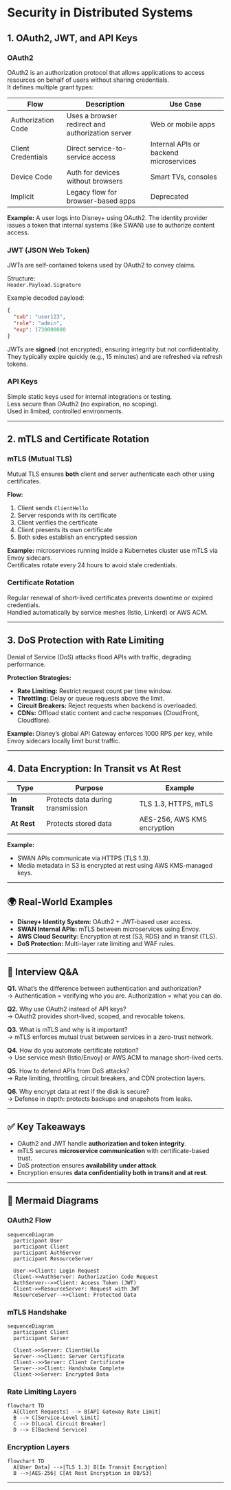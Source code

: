 # Security in Distributed Systems

## 1. OAuth2, JWT, and API Keys

### OAuth2
OAuth2 is an authorization protocol that allows applications to access resources on behalf of users without sharing credentials.  
It defines multiple grant types:

| Flow | Description | Use Case |
|------|--------------|----------|
| Authorization Code | Uses a browser redirect and authorization server | Web or mobile apps |
| Client Credentials | Direct service-to-service access | Internal APIs or backend microservices |
| Device Code | Auth for devices without browsers | Smart TVs, consoles |
| Implicit | Legacy flow for browser-based apps | Deprecated |

**Example:**
A user logs into Disney+ using OAuth2. The identity provider issues a token that internal systems (like SWAN) use to authorize content access.

### JWT (JSON Web Token)
JWTs are self-contained tokens used by OAuth2 to convey claims.

Structure:  
`Header.Payload.Signature`

Example decoded payload:
```json
{
  "sub": "user123",
  "role": "admin",
  "exp": 1730000000
}
```

JWTs are **signed** (not encrypted), ensuring integrity but not confidentiality.  
They typically expire quickly (e.g., 15 minutes) and are refreshed via refresh tokens.

### API Keys
Simple static keys used for internal integrations or testing.  
Less secure than OAuth2 (no expiration, no scoping).  
Used in limited, controlled environments.

---

## 2. mTLS and Certificate Rotation

### mTLS (Mutual TLS)
Mutual TLS ensures **both** client and server authenticate each other using certificates.

**Flow:**
1. Client sends `ClientHello`
2. Server responds with its certificate
3. Client verifies the certificate
4. Client presents its own certificate
5. Both sides establish an encrypted session

**Example:**
 microservices running inside a Kubernetes cluster use mTLS via Envoy sidecars.  
Certificates rotate every 24 hours to avoid stale credentials.

### Certificate Rotation
Regular renewal of short-lived certificates prevents downtime or expired credentials.  
Handled automatically by service meshes (Istio, Linkerd) or AWS ACM.

---

## 3. DoS Protection with Rate Limiting

Denial of Service (DoS) attacks flood APIs with traffic, degrading performance.

**Protection Strategies:**
- **Rate Limiting:** Restrict request count per time window.  
- **Throttling:** Delay or queue requests above the limit.  
- **Circuit Breakers:** Reject requests when backend is overloaded.  
- **CDNs:** Offload static content and cache responses (CloudFront, Cloudflare).

**Example:**
Disney’s global API Gateway enforces 1000 RPS per key, while Envoy sidecars locally limit burst traffic.

---

## 4. Data Encryption: In Transit vs At Rest

| Type | Purpose | Example |
|-------|----------|----------|
| **In Transit** | Protects data during transmission | TLS 1.3, HTTPS, mTLS |
| **At Rest** | Protects stored data | AES-256, AWS KMS encryption |

**Example:**  
- SWAN APIs communicate via HTTPS (TLS 1.3).  
- Media metadata in S3 is encrypted at rest using AWS KMS-managed keys.

---

## 🌍 Real-World Examples

- **Disney+ Identity System:** OAuth2 + JWT-based user access.  
- **SWAN Internal APIs:** mTLS between microservices using Envoy.  
- **AWS Cloud Security:** Encryption at rest (S3, RDS) and in transit (TLS).  
- **DoS Protection:** Multi-layer rate limiting and WAF rules.

---

## 💬 Interview Q&A

**Q1.** What’s the difference between authentication and authorization?  
→ Authentication = verifying who you are. Authorization = what you can do.

**Q2.** Why use OAuth2 instead of API keys?  
→ OAuth2 provides short-lived, scoped, and revocable tokens.

**Q3.** What is mTLS and why is it important?  
→ mTLS enforces mutual trust between services in a zero-trust network.

**Q4.** How do you automate certificate rotation?  
→ Use service mesh (Istio/Envoy) or AWS ACM to manage short-lived certs.

**Q5.** How to defend APIs from DoS attacks?  
→ Rate limiting, throttling, circuit breakers, and CDN protection layers.

**Q6.** Why encrypt data at rest if the disk is secure?  
→ Defense in depth: protects backups and snapshots from leaks.

---

## ✅ Key Takeaways
- OAuth2 and JWT handle **authorization and token integrity**.  
- mTLS secures **microservice communication** with certificate-based trust.  
- DoS protection ensures **availability under attack**.  
- Encryption ensures **data confidentiality both in transit and at rest**.

---

## 🧩 Mermaid Diagrams

### OAuth2 Flow
```mermaid
sequenceDiagram
  participant User
  participant Client
  participant AuthServer
  participant ResourceServer

  User->>Client: Login Request
  Client->>AuthServer: Authorization Code Request
  AuthServer-->>Client: Access Token (JWT)
  Client->>ResourceServer: Request with JWT
  ResourceServer-->>Client: Protected Data
```

### mTLS Handshake
```mermaid
sequenceDiagram
  participant Client
  participant Server

  Client->>Server: ClientHello
  Server-->>Client: Server Certificate
  Client-->>Server: Client Certificate
  Server-->>Client: Handshake Complete
  Client->>Server: Encrypted Data
```

### Rate Limiting Layers
```mermaid
flowchart TD
  A[Client Requests] --> B[API Gateway Rate Limit]
  B --> C[Service-Level Limit]
  C --> D[Local Circuit Breaker]
  D --> E[Backend Service]
```

### Encryption Layers
```mermaid
flowchart TD
  A[User Data] -->|TLS 1.3| B[In Transit Encryption]
  B -->|AES-256| C[At Rest Encryption in DB/S3]
```

---